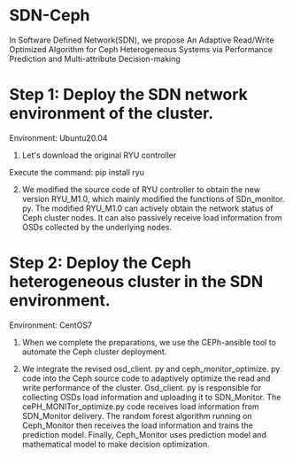 # SDN-Ceph
In Software Defined Network(SDN), we propose An Adaptive Read/Write Optimized Algorithm for Ceph Heterogeneous Systems via Performance Prediction and Multi-attribute Decision-making


# Step 1: Deploy the SDN network environment of the cluster.

Environment: Ubuntu20.04

1. Let's download the original RYU controller

Execute the command: pip install ryu

2. We modified the source code of RYU controller to obtain the new version RYU_M1.0, which mainly modified the functions of SDn_monitor. py. The modified RYU_M1.0 can actively obtain the network status of Ceph cluster nodes. It can also passively receive load information from OSDs collected by the underlying nodes.

# Step 2: Deploy the Ceph heterogeneous cluster in the SDN environment.

Environment: CentOS7

1. When we complete the preparations, we use the CEPh-ansible tool to automate the Ceph cluster deployment.

2. We integrate the revised osd_client. py and ceph_monitor_optimize. py code into the Ceph source code to adaptively optimize the read and write performance of the cluster. Osd_client. py is responsible for collecting OSDs load information and uploading it to SDN_Monitor. The cePH_MONITor_optimize.py code receives load information from SDN_Monitor delivery. The random forest algorithm running on Ceph_Monitor then receives the load information and trains the prediction model. Finally, Ceph_Monitor uses prediction model and mathematical model to make decision optimization.
